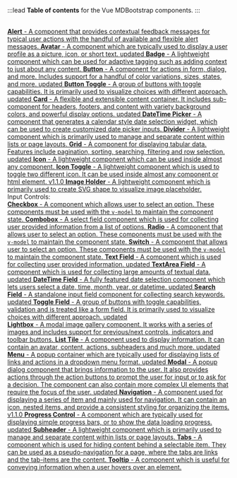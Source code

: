 :::lead
**Table of contents** for the Vue MDBootstrap components.
:::

<br>
<div class="list-group">
  <a href="#/components/alert" class="list-group-item list-group-item-action">
    <b>Alert</b> - A component that provides contextual feedback messages for typical user actions with 
    the handful of available and flexible alert messages.
  </a>
  <a href="#/components/avatar" class="list-group-item list-group-item-action">
    <b>Avatar</b> - A component which are typically used to display a user profile as a picture, icon, 
    or short text. <bs-badge color="warning">updated</bs-badge>
  </a>
  <a href="#/components/badge" class="list-group-item list-group-item-action">
    <b>Badge</b> - A lightweight component which can be used for adaptive tagging such as adding context 
    to just about any content.
  </a>
  <a href="#/components/button" class="list-group-item list-group-item-action">
    <b>Button</b> - A component for actions in form, dialog, and more. Includes support for a handful of 
    color variations, sizes, states, and more. <bs-badge color="warning">updated</bs-badge>
  </a>
  <a href="#/components/button-toggle" class="list-group-item list-group-item-action">
    <b>Button Toggle</b> - A group of buttons with toggle capabilities. It is primarily used to visualize 
    choices with different approach. <bs-badge color="warning">updated</bs-badge>
  </a>
  <a href="#/components/card" class="list-group-item list-group-item-action">
    <b>Card</b> - A flexible and extensible content container. It includes sub-component for headers, 
    footers, and content with variety background colors, and powerful display options. 
    <bs-badge color="warning">updated</bs-badge>
  </a>
  <a href="#/components/datetime-picker" class="list-group-item list-group-item-action">
    <b>DateTime Picker</b> - A component that generates a calendar style date selection widget, which 
    can be used to create customized date picker inputs.
  </a>
  <a href="#/components/divider" class="list-group-item list-group-item-action">
    <b>Divider</b> - A lightweight component which is primarily used to manage and separate content within 
    lists or page layouts.
  </a>
  <a href="#/components/grid" class="list-group-item list-group-item-action">
    <b>Grid</b> - A component for displaying tabular data. Features include pagination, sorting, searching, 
    filtering and row selection. <bs-badge color="warning">updated</bs-badge>
  </a>
  <a href="#/components/icon" class="list-group-item list-group-item-action">
    <b>Icon</b> - A lightweight component which can be used inside almost any component.
  </a>
  <a href="#/components/icon-toggle" class="list-group-item list-group-item-action">
    <b>Icon Toggle</b> - A lightweight component which is used to toggle two different icon. It can be 
    used inside almost any component or html element. <bs-badge>v1.1.0</bs-badge>
  </a>
  <a href="#/components/image-holder" class="list-group-item list-group-item-action">
    <b>Image Holder</b> - A lightweight component which is primarily used to create SVG shape to visualize 
    image placeholder.
  </a>
  <div class="list-group-item">
    <div class="h5 mb-3">Input Controls:</div>
    <div class="list-group">
      <a href="#/components/input/checkbox" class="list-group-item list-group-item-action">
        <b>Checkbox</b> - A component which allows user to select an option. These components must be used 
        with the <code class="text-pink">v-model</code> to maintain the component state.
      </a>
      <a href="#/components/input/combobox" class="list-group-item list-group-item-action">
        <b>Combobox</b> - A select field component which is used for collecting user provided information 
        from a list of options.
      </a>
      <a href="#/components/input/radio" class="list-group-item list-group-item-action">
        <b>Radio</b> - A component that allows user to select an option. These components must be used 
        with the <code class="text-pink">v-model</code> to maintain the component state.
      </a>
      <a href="#/components/input/switch" class="list-group-item list-group-item-action">
        <b>Switch</b> - A component that allows user to select an option. These components must be used 
        with the <code class="text-pink">v-model</code> to maintain the component state.
      </a>
      <a href="#/components/input/text-field" class="list-group-item list-group-item-action">
        <b>Text Field</b> - A component which is used for collecting user provided information. 
        <bs-badge color="warning">updated</bs-badge>
      </a>
      <a href="#/components/input/text-area" class="list-group-item list-group-item-action">
        <b>TextArea Field</b> - A component which is used for collecting large amounts of textual data. 
        <bs-badge color="warning">updated</bs-badge>
      </a>
      <a href="#/components/input/datetime-field" class="list-group-item list-group-item-action">
        <b>DateTime Field</b> - A fully featured date selection component which lets users select a date, 
        time, month, year, or datetime. <bs-badge color="warning">updated</bs-badge>
      </a>
      <a href="#/components/input/search-field" class="list-group-item list-group-item-action">
        <b>Search Field</b> - A standalone input field component for collecting search 
        keywords. <bs-badge color="warning">updated</bs-badge>
      </a>
      <a href="#/components/input/toggle-field" class="list-group-item list-group-item-action">
        <b>Toggle Field</b> - A group of buttons with toggle capabilities, validation and is treated 
        like a form field. It is primarily used to visualize choices with different approach. 
        <bs-badge color="warning">updated</bs-badge>
      </a>
    </div>
  </div>
  <a href="#/components/lightbox" class="list-group-item list-group-item-action">
    <b>Lightbox</b> - A modal image gallery component. It works with a series of images and includes support 
    for previous/next controls, indicators and toolbar buttons.
  </a>
  <a href="#/components/lists/tile" class="list-group-item list-group-item-action">
    <b>List Tile</b> - A component used to display information. It can contain an avatar, content, actions, 
    subheaders and much more. <bs-badge color="warning">updated</bs-badge>
  </a>
  <a href="#/components/menu" class="list-group-item list-group-item-action">
    <b>Menu</b> - A popup container which are typically used for displaying lists of links and actions in 
    a dropdown menu format. <bs-badge color="warning">updated</bs-badge>
  </a>
  <a href="#/components/modal" class="list-group-item list-group-item-action">
    <b>Modal</b> - A popup dialog component that brings information to the user. It also provides actions 
    through the action buttons to prompt the user for input or to ask for a decision. The component can 
    also contain more complex UI elements that require the focus of the user. 
    <bs-badge color="warning">updated</bs-badge>
  </a>
  <a href="#/components/lists/navigation" class="list-group-item list-group-item-action">
    <b>Navigation</b> - A component used for displaying a series of item and mainly used for navigation. It 
    can contain an icon, nested items, and provide a consistent styling for organizing the items.
    <bs-badge>v1.1.0</bs-badge>
  </a>
  <a href="#/components/progress-control" class="list-group-item list-group-item-action">
    <b>Progress Control</b> - A component which are typically used for displaying simple progress 
    bars, or to show the data loading progress. <bs-badge color="warning">updated</bs-badge>
  </a>
  <a href="#/components/subheader" class="list-group-item list-group-item-action">
    <b>Subheader</b> - A lightweight component which is primarily used to manage and separate content 
    within lists or page layouts.
  </a>
  <a href="#/components/tabs" class="list-group-item list-group-item-action">
    <b>Tabs</b> - A component which is used for hiding content behind a selectable item. They can 
    be used as a pseudo-navigation for a page, where the tabs are links and the tab-items are the content.
  </a>
  <a href="#/components/tooltip" class="list-group-item list-group-item-action">
    <b>Tooltip</b> - A component which is useful for conveying information when a user hovers over 
    an element.
  </a>
</div>
